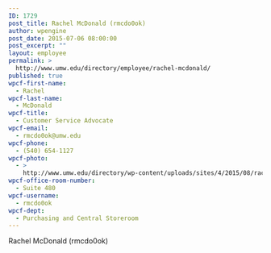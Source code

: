 ```yaml
---
ID: 1729
post_title: Rachel McDonald (rmcdo0ok)
author: wpengine
post_date: 2015-07-06 08:00:00
post_excerpt: ""
layout: employee
permalink: >
  http://www.umw.edu/directory/employee/rachel-mcdonald/
published: true
wpcf-first-name:
  - Rachel
wpcf-last-name:
  - McDonald
wpcf-title:
  - Customer Service Advocate
wpcf-email:
  - rmcdo0ok@umw.edu
wpcf-phone:
  - (540) 654-1127
wpcf-photo:
  - >
    http://www.umw.edu/directory/wp-content/uploads/sites/4/2015/08/rachekl_mcdonald.jpg
wpcf-office-room-number:
  - Suite 480
wpcf-username:
  - rmcdo0ok
wpcf-dept:
  - Purchasing and Central Storeroom
---
```

Rachel McDonald (rmcdo0ok)